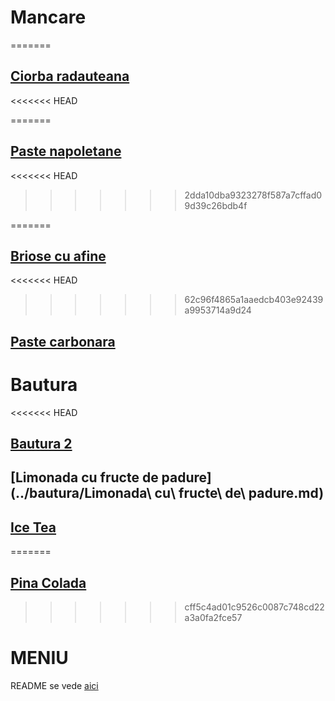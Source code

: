 # Mancare

=======
## [Ciorba radauteana](./mancare/ciorba_radauteana.md)
<<<<<<< HEAD

=======
## [Paste napoletane](./mancare/Paste_napoletane.md)
<<<<<<< HEAD
>>>>>>> 2dda10dba9323278f587a7cffad09d39c26bdb4f

=======
## [Briose cu afine](mancare/Briose.md)
<<<<<<< HEAD
>>>>>>> 62c96f4865a1aaedcb403e92439a9953714a9d24

## [Paste carbonara](./mancare/Paste%20carbonara.md)




# Bautura
<<<<<<< HEAD
## [Bautura 2](./bautura/bautura2.md)

## [Limonada cu fructe de padure](../bautura/Limonada\ cu\ fructe\ de\ padure.md)
## [Ice Tea](./bautura/Ice%20Tea.md)
=======
## [Pina Colada](./bautura/bautura%201.md)
>>>>>>> cff5c4ad01c9526c0087c748cd22a3a0fa2fce57

# MENIU
 
README se vede [aici](./README.md)
